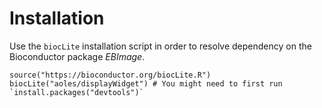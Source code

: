 # Installation

Use the `biocLite` installation script in order to resolve dependency on the Bioconductor package *EBImage*.

```
source("https://bioconductor.org/biocLite.R")
biocLite("aoles/displayWidget") # You might need to first run `install.packages("devtools")`
```
